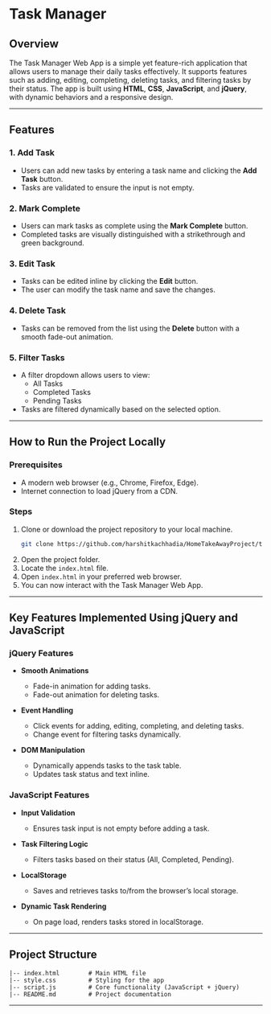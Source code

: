 # Task Manager 

## Overview
The Task Manager Web App is a simple yet feature-rich application that allows users to manage their daily tasks effectively. It supports features such as adding, editing, completing, deleting tasks, and filtering tasks by their status. The app is built using **HTML**, **CSS**, **JavaScript**, and **jQuery**, with dynamic behaviors and a responsive design.

---

## Features

### 1. Add Task
- Users can add new tasks by entering a task name and clicking the **Add Task** button.
- Tasks are validated to ensure the input is not empty.

### 2. Mark Complete
- Users can mark tasks as complete using the **Mark Complete** button.
- Completed tasks are visually distinguished with a strikethrough and green background.

### 3. Edit Task
- Tasks can be edited inline by clicking the **Edit** button.
- The user can modify the task name and save the changes.

### 4. Delete Task
- Tasks can be removed from the list using the **Delete** button with a smooth fade-out animation.

### 5. Filter Tasks
- A filter dropdown allows users to view:
  - All Tasks
  - Completed Tasks
  - Pending Tasks
- Tasks are filtered dynamically based on the selected option.



---

## How to Run the Project Locally

### Prerequisites
- A modern web browser (e.g., Chrome, Firefox, Edge).
- Internet connection to load jQuery from a CDN.

### Steps
1. Clone or download the project repository to your local machine.
   ```bash
   git clone https://github.com/harshitkachhadia/HomeTakeAwayProject/tree/master/JsProject
   ```
2. Open the project folder.
3. Locate the `index.html` file.
4. Open `index.html` in your preferred web browser.
5. You can now interact with the Task Manager Web App.

---

## Key Features Implemented Using jQuery and JavaScript

### jQuery Features
- **Smooth Animations**
  - Fade-in animation for adding tasks.
  - Fade-out animation for deleting tasks.

- **Event Handling**
  - Click events for adding, editing, completing, and deleting tasks.
  - Change event for filtering tasks dynamically.

- **DOM Manipulation**
  - Dynamically appends tasks to the task table.
  - Updates task status and text inline.

### JavaScript Features
- **Input Validation**
  - Ensures task input is not empty before adding a task.

- **Task Filtering Logic**
  - Filters tasks based on their status (All, Completed, Pending).

- **LocalStorage**
  - Saves and retrieves tasks to/from the browser’s local storage.

- **Dynamic Task Rendering**
  - On page load, renders tasks stored in localStorage.

---

## Project Structure
```
|-- index.html        # Main HTML file
|-- style.css         # Styling for the app
|-- script.js         # Core functionality (JavaScript + jQuery)
|-- README.md         # Project documentation
```

---



